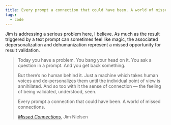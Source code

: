 ```yaml
---
title: Every prompt a connection that could have been. A world of missed connections.
tags: 
  - code
---
```

Jim is addressing a serious problem here, I believe. As much as the result triggered by a text prompt can sometimes feel like magic, the associated depersonalization and dehumanization represent a missed opportunity for result validation.

> Today you have a problem.
> You bang your head on it.
> You ask a question in a prompt.
> And you get back something.
>
> But there’s no human behind it. Just a machine which takes human voices and de-personalizes them until the individual point of view is annihilated. And so too with it the sense of connection — the feeling of being validated, understood, seen.
>
> Every prompt a connection that could have been. A world of missed connections.
> <footer><a href="https://blog.jim-nielsen.com/2025/missed-connections/"><cite>Missed Connections</cite></a>, Jim Nielsen</footer>

